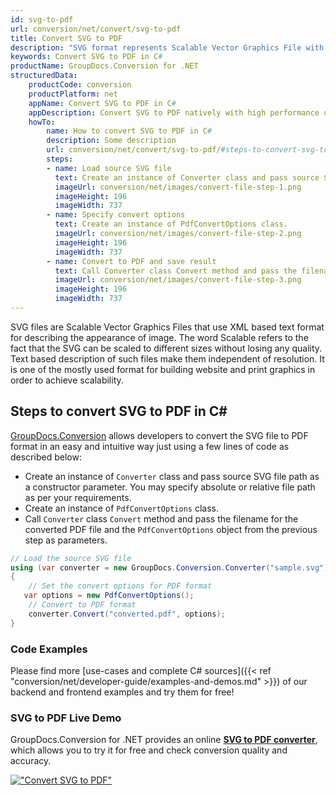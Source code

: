 ```yaml
---
id: svg-to-pdf
url: conversion/net/convert/svg-to-pdf
title: Convert SVG to PDF
description: "SVG format represents Scalable Vector Graphics File with .svg extension. Learn how to convert SVG to PDF file programmatically in C# language using GroupDocs.Conversion for .NET library."
keywords: Convert SVG to PDF in C#
productName: GroupDocs.Conversion for .NET
structuredData:
    productCode: conversion
    productPlatform: net
    appName: Convert SVG to PDF in C#
    appDescription: Convert SVG to PDF natively with high performance using C# language and server side GroupDocs.Conversion for .NET APIs, without the use of any software like Microsoft or Open Office.
    howTo:
        name: How to convert SVG to PDF in C# 
        description: Some description
        url: conversion/net/convert/svg-to-pdf/#steps-to-convert-svg-to-pdf-in-c
        steps:
        - name: Load source SVG file 
          text: Create an instance of Converter class and pass source SVG file path as a constructor parameter. You may specify absolute or relative file path as per your requirements. 
          imageUrl: conversion/net/images/convert-file-step-1.png
          imageHeight: 196
          imageWidth: 737
        - name: Specify convert options 
          text: Create an instance of PdfConvertOptions class.
          imageUrl: conversion/net/images/convert-file-step-2.png
          imageHeight: 196
          imageWidth: 737
        - name: Convert to PDF and save result 
          text: Call Converter class Convert method and pass the filename for the converted HTML file and the PdfConvertOptions object from the previous step as parameters.
          imageUrl: conversion/net/images/convert-file-step-3.png
          imageHeight: 196
          imageWidth: 737
---
```


SVG files are Scalable Vector Graphics Files that use XML based text format for describing the appearance of image. The word Scalable refers to the fact that the SVG can be scaled to different sizes without losing any quality. Text based description of such files make them independent of resolution. It is one of the mostly used format for building website and print graphics in order to achieve scalability.

## Steps to convert SVG to PDF in C#

[GroupDocs.Conversion](https://products.groupdocs.com/conversion/net) allows developers to convert the SVG file to PDF format in an easy and intuitive way just using a few lines of code as described below:

* Create an instance of `Converter` class and pass source SVG file path as a constructor parameter. You may specify absolute or relative file path as per your requirements. 
* Create an instance of `PdfConvertOptions` class.
* Call `Converter` class `Convert` method and pass the filename for the converted PDF file and the `PdfConvertOptions` object from the previous step as parameters.

```csharp
// Load the source SVG file
using (var converter = new GroupDocs.Conversion.Converter("sample.svg"))
{
    // Set the convert options for PDF format
   var options = new PdfConvertOptions();
    // Convert to PDF format
    converter.Convert("converted.pdf", options);
}
```

### Code Examples

Please find more [use-cases and complete C# sources]({{< ref "conversion/net/developer-guide/examples-and-demos.md" >}}) of our backend and frontend examples and try them for free!

### SVG to PDF Live Demo

GroupDocs.Conversion for .NET provides an online [**SVG to PDF converter**](https://products.groupdocs.app/conversion/svg-to-pdf), which allows you to try it for free and check conversion quality and accuracy.

[!["Convert SVG to PDF"](conversion/net/images/convert-to-pdf/convert-svg-to-pdf.png)](https://products.groupdocs.app/conversion/svg-to-pdf)